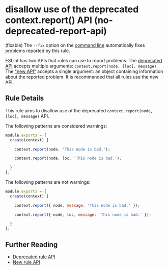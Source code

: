 # disallow use of the deprecated context.report() API (no-deprecated-report-api)

(fixable) The `--fix` option on the [command line](https://eslint.org/docs/user-guide/command-line-interface#-fix) automatically fixes problems reported by this rule.

ESLint has two APIs that rules can use to report problems. The [deprecated API](http://eslint.org/docs/developer-guide/working-with-rules-deprecated) accepts multiple arguments: `context.report(node, [loc], message)`. The ["new API"](http://eslint.org/docs/developer-guide/working-with-rules#contextreport) accepts a single argument: an object containing information about the reported problem. It is recommended that all rules use the new API.

## Rule Details

This rule aims to disallow use of the deprecated `context.report(node, [loc], message)` API.

The following patterns are considered warnings:

```js
module.exports = {
  create(context) {

    context.report(node, 'This node is bad.');

    context.report(node, loc, 'This node is bad.');

  }
};

```

The following patterns are not warnings:

```js
module.exports = {
  create(context) {

    context.report({ node, message: 'This node is bad.' });

    context.report({ node, loc, message: 'This node is bad.' });

  }
};
```

## Further Reading

* [Deprecated rule API](http://eslint.org/docs/developer-guide/working-with-rules-deprecated)
* [New rule API](http://eslint.org/docs/developer-guide/working-with-rules)
